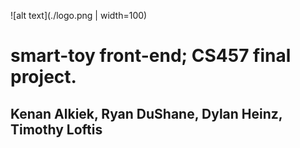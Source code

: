 
![alt text](./logo.png | width=100)
# smart-toy front-end; CS457 final project.
## Kenan Alkiek, Ryan DuShane, Dylan Heinz, Timothy Loftis
